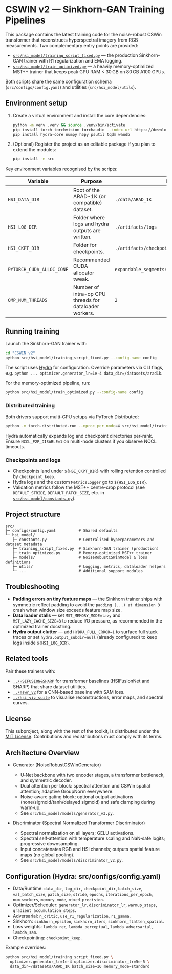 # CSWIN v2 — Sinkhorn-GAN Training Pipelines

This package contains the latest training code for the noise-robust CSWin transformer that reconstructs hyperspectral imagery from RGB measurements. Two complementary entry points are provided:

- [`src/hsi_model/training_script_fixed.py`](src/hsi_model/training_script_fixed.py) — the production Sinkhorn-GAN trainer with R1 regularization and EMA logging.
- [`src/hsi_model/train_optimized.py`](src/hsi_model/train_optimized.py) — a heavily memory-optimized MST++ trainer that keeps peak GPU RAM < 30 GB on 80 GB A100 GPUs.

Both scripts share the same configuration schema (`src/configs/config.yaml`) and utilities (`src/hsi_model/utils`).

## Environment setup

1. Create a virtual environment and install the core dependencies:
   ```bash
   python -m venv .venv && source .venv/bin/activate
   pip install torch torchvision torchaudio --index-url https://download.pytorch.org/whl/cu118
   pip install hydra-core numpy h5py psutil tqdm wandb
   ```
2. (Optional) Register the project as an editable package if you plan to extend the modules:
   ```bash
   pip install -e src
   ```

Key environment variables recognised by the scripts:

| Variable | Purpose | Default |
| --- | --- | --- |
| `HSI_DATA_DIR` | Root of the ARAD-1K (or compatible) dataset. | `./data/ARAD_1K` |
| `HSI_LOG_DIR` | Folder where logs and hydra outputs are written. | `./artifacts/logs` |
| `HSI_CKPT_DIR` | Folder for checkpoints. | `./artifacts/checkpoints` |
| `PYTORCH_CUDA_ALLOC_CONF` | Recommended CUDA allocator tweak. | `expandable_segments:True,max_split_size_mb:256` |
| `OMP_NUM_THREADS` | Number of intra-op CPU threads for dataloader workers. | `2` |

## Running training

Launch the Sinkhorn-GAN trainer with:

```bash
cd "CSWIN v2"
python src/hsi_model/training_script_fixed.py --config-name config
```

The script uses [Hydra](https://hydra.cc/) for configuration. Override parameters via CLI flags, e.g. `python ... optimizer.generator_lr=1e-4 data_dir=/datasets/arad1k`.

For the memory-optimized pipeline, run:

```bash
python src/hsi_model/train_optimized.py --config-name config
```

### Distributed training

Both drivers support multi-GPU setups via PyTorch Distributed:

```bash
python -m torch.distributed.run --nproc_per_node=4 src/hsi_model/training_script_fixed.py --config-name config
```

Hydra automatically expands log and checkpoint directories per-rank. Ensure `NCCL_P2P_DISABLE=1` on multi-node clusters if you observe NCCL timeouts.

### Checkpoints and logs

- Checkpoints land under `${HSI_CKPT_DIR}` with rolling retention controlled by `checkpoint_keep`.
- Hydra logs and the custom `MetricsLogger` go to `${HSI_LOG_DIR}`.
- Validation metrics follow the MST++ centre-crop protocol (see `DEFAULT_STRIDE`, `DEFAULT_PATCH_SIZE`, etc. in [`src/hsi_model/constants.py`](src/hsi_model/constants.py)).

## Project structure

```
src/
├─ configs/config.yaml          # Shared defaults
└─ hsi_model/
   ├─ constants.py              # Centralised hyperparameters and dataset metadata
   ├─ training_script_fixed.py  # Sinkhorn-GAN trainer (production)
   ├─ train_optimized.py        # Memory-optimized MST++ trainer
   ├─ models/                   # NoiseRobustCSWinModel & loss definitions
   ├─ utils/                    # Logging, metrics, dataloader helpers
   └─ ...                       # Additional support modules
```

## Troubleshooting

- **Padding errors on tiny feature maps** — the Sinkhorn trainer ships with symmetric reflect padding to avoid the `padding (...) at dimension 3` crash when window size exceeds feature map size.
- **Data loader stalls** — set `MST_MEMORY_MODE=lazy` and `MST_LAZY_CACHE_SIZE=3` to reduce I/O pressure, as recommended in the optimized trainer docstring.
- **Hydra output clutter** — add `HYDRA_FULL_ERROR=1` to surface full stack traces or set `hydra.output_subdir=null` (already configured) to keep logs inside `${HSI_LOG_DIR}`.

## Related tools

Pair these trainers with:

- [`../HSIFUSION&SHARP`](../HSIFUSION&SHARP/README.md) for transformer baselines (HSIFusionNet and SHARP) that share dataset utilities.
- [`../mswr_v2`](../mswr_v2/README.md) for a CNN-based baseline with SAM loss.
- [`../hsi_viz_suite`](../hsi_viz_suite/README.md) to visualise reconstructions, error maps, and spectral curves.

## License

This subproject, along with the rest of the toolkit, is distributed under the [MIT License](../LICENSE). Contributions and redistributions must comply with its terms.

## Architecture Overview

- Generator (NoiseRobustCSWinGenerator)
  - U‑Net backbone with two encoder stages, a transformer bottleneck, and symmetric decoder.
  - Dual attention per block: spectral attention and CSWin spatial attention; adaptive GroupNorm everywhere.
  - Noise‑aware gating block; optional output activations (none/sigmoid/tanh/delayed sigmoid) and safe clamping during warm‑up.
  - See `src/hsi_model/models/generator_v3.py`.

- Discriminator (Spectral Normalized Transformer Discriminator)
  - Spectral normalization on all layers; GELU activations.
  - Spectral self‑attention with temperature scaling and NaN‑safe logits; progressive downsampling.
  - Input concatenates RGB and HSI channels; outputs spatial feature maps (no global pooling).
  - See `src/hsi_model/models/discriminator_v2.py`.

## Configuration (Hydra: src/configs/config.yaml)

- Data/Runtime: `data_dir`, `log_dir`, `checkpoint_dir`, `batch_size`, `val_batch_size`, `patch_size`, `stride`, `epochs`, `iterations_per_epoch`, `num_workers`, `memory_mode`, `mixed_precision`.
- Optimizer/Scheduler: `generator_lr`, `discriminator_lr`, `warmup_steps`, `gradient_accumulation_steps`.
- Adversarial: `n_critic`, `use_r1_regularization`, `r1_gamma`.
- Sinkhorn: `sinkhorn_epsilon`, `sinkhorn_iters`, `sinkhorn_flatten_spatial`.
- Loss weights: `lambda_rec`, `lambda_perceptual`, `lambda_adversarial`, `lambda_sam`.
- Checkpointing: `checkpoint_keep`.

Example overrides:

```bash
python src/hsi_model/training_script_fixed.py \
  optimizer.generator_lr=1e-4 optimizer.discriminator_lr=5e-5 \
  data_dir=/datasets/ARAD_1K batch_size=16 memory_mode=standard
```
